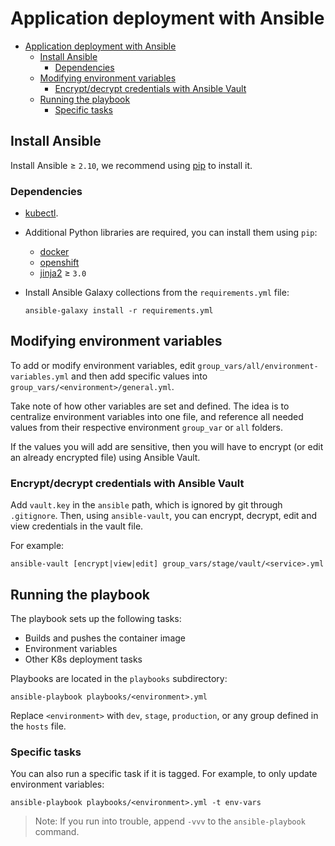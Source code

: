 # Application deployment with Ansible

<!-- TOC -->

- [Application deployment with Ansible](#application-deployment-with-ansible)
  - [Install Ansible](#install-ansible)
    - [Dependencies](#dependencies)
  - [Modifying environment variables](#modifying-environment-variables)
    - [Encrypt/decrypt credentials with Ansible Vault](#encryptdecrypt-credentials-with-ansible-vault)
  - [Running the playbook](#running-the-playbook)
    - [Specific tasks](#specific-tasks)

<!-- /TOC -->

## Install Ansible

Install Ansible ≥ `2.10`, we recommend using
[pip](https://docs.ansible.com/ansible/latest/installation_guide/intro_installation.html)
to install it.

### Dependencies

- [kubectl](https://kubernetes.io/docs/tasks/tools/).

- Additional Python libraries are required, you can install them using `pip`:
  - [docker](https://pypi.org/project/docker/)
  - [openshift](https://pypi.org/project/openshift/)
  - [jinja2](https://pypi.org/project/Jinja2/) ≥ `3.0`

- Install Ansible Galaxy collections from the `requirements.yml` file:

  ```shell
  ansible-galaxy install -r requirements.yml
  ```

## Modifying environment variables

To add or modify environment variables, edit `group_vars/all/environment-variables.yml`
and then add specific values into `group_vars/<environment>/general.yml`.

Take note of how other variables are set and defined. The idea is to centralize
environment variables into one file, and reference all needed values from their
respective environment `group_var` or `all` folders.

If the values you will add are sensitive, then you will have to encrypt
(or edit an already encrypted file) using Ansible Vault.

### Encrypt/decrypt credentials with Ansible Vault

Add `vault.key` in the `ansible` path, which is ignored by git through `.gitignore`.
Then, using `ansible-vault`, you can encrypt, decrypt, edit and view credentials
in the vault file.

For example:

```shell
ansible-vault [encrypt|view|edit] group_vars/stage/vault/<service>.yml
```

## Running the playbook

The playbook sets up the following tasks:

- Builds and pushes the container image
- Environment variables
- Other K8s deployment tasks

Playbooks are located in the `playbooks` subdirectory:

```shell
ansible-playbook playbooks/<environment>.yml
```

Replace `<environment>` with `dev`, `stage`, `production`, or any group defined in the `hosts` file.

### Specific tasks

You can also run a specific task if it is tagged.
For example, to only update environment variables:

```shell
ansible-playbook playbooks/<environment>.yml -t env-vars
```

> Note: If you run into trouble, append `-vvv` to the `ansible-playbook` command.
